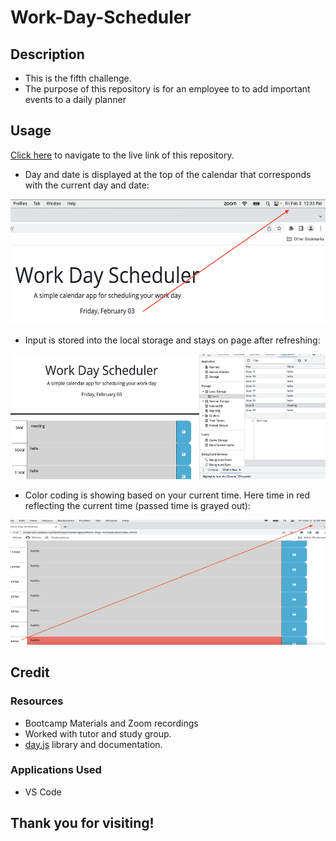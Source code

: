 # Work-Day-Scheduler

## Description

- This is the fifth challenge.
- The purpose of this repository is for an employee to to add important events to a daily planner

## Usage

[Click here](https://hbarry89.github.io/Work-Day-Scheduler/) to navigate to the live link of this repository.

- Day and date is displayed at the top of the calendar that corresponds with the current day and date:

<img src="demo-images/demo1.png" width="600" height="200">

- Input is stored into the local storage and stays on page after refreshing:

<img src="demo-images/demo2.png" width="600" height="200">

- Color coding is showing based on your current time. Here time in red reflecting the current time (passed time is grayed out):

<img src="demo-images/demo3.png" width="600" height="200">

## Credit

### Resources
- Bootcamp Materials and Zoom recordings
- Worked with tutor and study group.
- [day.js](https://day.js.org/docs/en/display/format) library and documentation.

### Applications Used
- VS Code

## Thank you for visiting!


